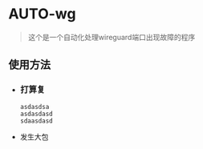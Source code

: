 # AUTO-wg
>这个是一个自动化处理wireguard端口出现故障的程序


## 使用方法

* ### 打算复
  
      asdasdsa 
      asdasdasd
      sdaasdasd
* 发生大包
